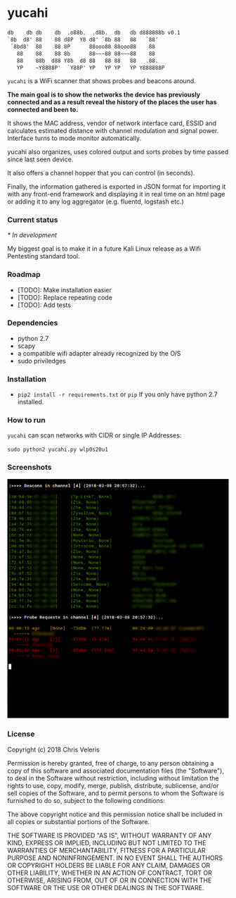 # yucahi

```
db    db db    db  .o88b.  .d8b.  db   db d888888b v0.1
`8b  d8' 88    88 d8P  Y8 d8' `8b 88   88   `88'   
 `8bd8'  88    88 8P      88ooo88 88ooo88    88    
   88    88    88 8b      88~~~88 88~~~88    88    
   88    88b  d88 Y8b  d8 88   88 88   88   .88.   
   YP    ~Y8888P'  `Y88P' YP   YP YP   YP Y888888P
```

`yucahi` is a WiFi scanner that shows probes and beacons around.

__The main goal is to show the networks the device has previously connected and as a result reveal the history of the places the user has connected and been to.__

It shows the MAC address, vendor of network interface card, ESSID and calculates estimated distance with channel modulation and signal power. Interface turns to mode monitor automatically.

yucahi also organizes, uses colored output and sorts probes by time passed since last seen device.

It also offers a channel hopper that you can control (in seconds).

Finally, the information gathered is exported in JSON format for importing it with any front-end framework and displaying it in real time on an html page or adding it to any log aggregator (e.g. fluentd, logstash etc.)

### Current status

_* In development_

My biggest goal is to make it in a future Kali Linux release as a Wifi Pentesting standard tool.

### Roadmap

- [TODO]: Make installation easier
- [TODO]: Replace repeating code
- [TODO]: Add tests

### Dependencies
- python 2.7
- scapy
- a compatible wifi adapter already recognized by the O/S
- sudo priviledges

### Installation
- `pip2 install -r requirements.txt` or `pip` If you only have python 2.7 installed.

### How to run
`yucahi` can scan networks with CIDR or single IP Addresses:

`sudo python2 yucahi.py wlp0s20u1`

### Screenshots

![Screenshot Running Command](/screenshots/yucahi_1.png?raw=true "ss1")

### License

Copyright (c) 2018 Chris Veleris

Permission is hereby granted, free of charge, to any person obtaining a copy
of this software and associated documentation files (the "Software"), to deal
in the Software without restriction, including without limitation the rights
to use, copy, modify, merge, publish, distribute, sublicense, and/or sell
copies of the Software, and to permit persons to whom the Software is
furnished to do so, subject to the following conditions:

The above copyright notice and this permission notice shall be included in all
copies or substantial portions of the Software.

THE SOFTWARE IS PROVIDED "AS IS", WITHOUT WARRANTY OF ANY KIND, EXPRESS OR
IMPLIED, INCLUDING BUT NOT LIMITED TO THE WARRANTIES OF MERCHANTABILITY,
FITNESS FOR A PARTICULAR PURPOSE AND NONINFRINGEMENT. IN NO EVENT SHALL THE
AUTHORS OR COPYRIGHT HOLDERS BE LIABLE FOR ANY CLAIM, DAMAGES OR OTHER
LIABILITY, WHETHER IN AN ACTION OF CONTRACT, TORT OR OTHERWISE, ARISING FROM,
OUT OF OR IN CONNECTION WITH THE SOFTWARE OR THE USE OR OTHER DEALINGS IN THE
SOFTWARE.
